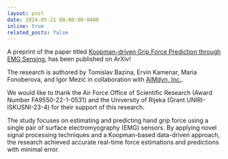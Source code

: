 ```yaml
---
layout: post
date: 2024-05-21 08:00:00-0400
inline: true
related_posts: false
---
```


A preprint of the paper titled <a href="https://arxiv.org/abs/2409.17340/">Koopman-driven Grip Force Prediction through EMG Sensing</a>, has been published on ArXiv!

The research is authored by Tomislav Bazina, Ervin Kamenar, Maria Fonoberova, and Igor Mezić in collaboration with <a href="https://aimdyn.com/">AIMdyn, Inc.</a>.

We would like to thank the Air Force Office of Scientific Research (Award Number FA9550-22-1-0531) and the University of Rijeka (Grant UNIRI-ISKUSNI-23-4) for their support of this research.

The study focuses on estimating and predicting hand grip force using a single pair of surface electromyography (EMG) sensors. By applying novel signal processing techniques and a Koopman-based data-driven approach, the research achieved accurate real-time force estimations and predictions with minimal error.
